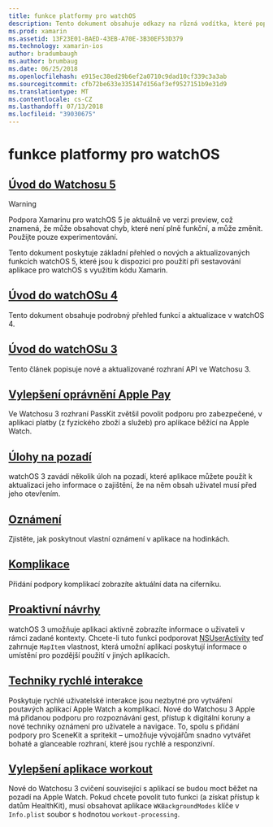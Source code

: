 ```yaml
---
title: funkce platformy pro watchOS
description: Tento dokument obsahuje odkazy na různá vodítka, které popisují funkce platformy watchOS jako oprávnění Apple Pay, oznámení, komplikace, proaktivní návrhy, aplikace cvičení a další.
ms.prod: xamarin
ms.assetid: 13F23E01-BAED-43EB-A70E-3B30EF53D379
ms.technology: xamarin-ios
author: bradumbaugh
ms.author: brumbaug
ms.date: 06/25/2018
ms.openlocfilehash: e915ec38ed29b6ef2a0710c9dad10cf339c3a3ab
ms.sourcegitcommit: cfb72be633e335147d156af3ef9527151b9e31d9
ms.translationtype: MT
ms.contentlocale: cs-CZ
ms.lasthandoff: 07/13/2018
ms.locfileid: "39030675"
---
```

# <a name="watchos-platform-features"></a>funkce platformy pro watchOS

## <a name="introduction-to-watchos-5introduction-to-watchos5indexmd"></a>[Úvod do Watchosu 5](introduction-to-watchos5/index.md)

> [!WARNING]
> Podpora Xamarinu pro watchOS 5 je aktuálně ve verzi preview, což znamená, že může obsahovat chyb, které není plně funkční, a může změnit.
> Použijte pouze experimentování.

Tento dokument poskytuje základní přehled o nových a aktualizovaných funkcích watchOS 5, které jsou k dispozici pro použití při sestavování aplikace pro watchOS s využitím kódu Xamarin.

## <a name="introduction-to-watchos-4introduction-to-watchos4md"></a>[Úvod do watchOSu 4](introduction-to-watchos4.md)

Tento dokument obsahuje podrobný přehled funkcí a aktualizace v watchOS 4.

## <a name="introduction-to-watchos-3introduction-to-watchos3indexmd"></a>[Úvod do watchOSu 3](introduction-to-watchos3/index.md)

Tento článek popisuje nové a aktualizované rozhraní API ve Watchosu 3.

## <a name="apple-pay-enhancementsioswatchosplatformapple-paymd"></a>[Vylepšení oprávnění Apple Pay](~/ios/watchos/platform/apple-pay.md)

Ve Watchosu 3 rozhraní PassKit zvětšil povolit podporu pro zabezpečené, v aplikaci platby (z fyzického zboží a služeb) pro aplikace běžící na Apple Watch.

## <a name="background-tasksioswatchosplatformbackground-tasksmd"></a>[Úlohy na pozadí](~/ios/watchos/platform/background-tasks.md)

watchOS 3 zavádí několik úloh na pozadí, které aplikace můžete použít k aktualizaci jeho informace o zajištění, že na něm obsah uživatel musí před jeho otevřením.

## <a name="notificationsnotificationsmd"></a>[Oznámení](notifications.md)

Zjistěte, jak poskytnout vlastní oznámení v aplikace na hodinkách.

## <a name="complicationscomplicationsmd"></a>[Komplikace](complications.md)

Přidání podpory komplikací zobrazíte aktuální data na ciferníku.

## <a name="proactive-suggestionsioswatchosplatformproactive-suggestionsmd"></a>[Proaktivní návrhy](~/ios/watchos/platform/proactive-suggestions.md)

watchOS 3 umožňuje aplikaci aktivně zobrazíte informace o uživateli v rámci zadané kontexty. Chcete-li tuto funkci podporovat [NSUserActivity](https://developer.apple.com/reference/foundation/nsuseractivity) teď zahrnuje `MapItem` vlastnost, která umožní aplikaci poskytují informace o umístění pro pozdější použití v jiných aplikacích.

## <a name="quick-interaction-techniquesioswatchosplatformquick-interaction-techniquesmd"></a>[Techniky rychlé interakce](~/ios/watchos/platform/quick-interaction-techniques.md)

Poskytuje rychlé uživatelské interakce jsou nezbytné pro vytváření poutavých aplikací Apple Watch a komplikací. Nové do Watchosu 3 Apple má přidanou podporu pro rozpoznávání gest, přístup k digitální koruny a nové techniky oznámení pro uživatele a navigace. To, spolu s přidání podpory pro SceneKit a spritekit – umožňuje vývojářům snadno vytvářet bohaté a glanceable rozhraní, které jsou rychlé a responzivní.

## <a name="workout-app-enhancementsioswatchosplatformworkout-appsmd"></a>[Vylepšení aplikace workout](~/ios/watchos/platform/workout-apps.md)

Nové do Watchosu 3 cvičení související s aplikací se budou moct běžet na pozadí na Apple Watch. Pokud chcete povolit tuto funkci (a získat přístup k datům HealthKit), musí obsahovat aplikace `WKBackgroundModes` klíče v `Info.plist` soubor s hodnotou `workout-processing`.
